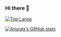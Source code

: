 ### Hi there 👋

[![Top Langs](https://github-readme-stats-alpha-one-46.vercel.app/api/top-langs/?username=shmzz&layout=compact&count_private=true)](https://github.com/anuraghazra/github-readme-stats)

[![Anurag's GitHub stats](github-readme-stats-alpha-one-46.vercel.app/api?username=shmzzzz&count_private=true&show_icons=true)](https://github.com/anuraghazra/github-readme-stats)

